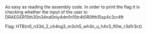 As easy as reading the assembly code. In order to print the flag it is checking whether the input of the user is: DRAEGER15th30n34nd0nly4dm1n15tr4t0R0fth15sp4c3cr4ft

Flag: HTB{n0_n33d_2_ch4ng3_m3ch5_wh3n_u_h4v3_fl0w_r3d1r3ct}